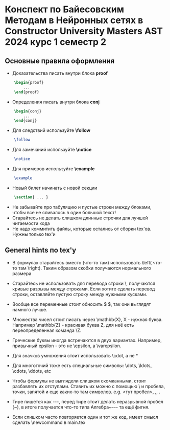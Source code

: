 # Конспект по Байесовским Методам в Нейронных сетях в Constructor University Masters AST 2024 курс 1 семестр 2
## Основные правила оформления 
* Доказательства писать внутри блока **proof**
```tex
    \begin{proof}
        ...
    \end{proof}
```
* Определения писать внутри блока **conj**
```tex
    \begin{conj} 
        ...
    \end{conj}
```
* Для следствий используйте **\follow**
```tex
    \follow
```
* Для замечаний используйте **\notice**
```tex
    \notice
```
* Для примеров используйте **\example**
```tex
    \example
```
* Новый билет начинать с новой секции 
```tex
    \section{ ... }
```
* Не забывайте про табуляцию и пустые строки между блоками, чтобы все не сливалось в один большой текст!
* Старайтесь не делать слишком длинные строчки для лучшей читаемости кода
* Не надо коммитить файлы, которые остались от сборки tex'ов. Нужны только tex'и
## General hints по tex'у
* В формулах старайтесь вместо (что-то там) использовать \left( что-то там \right). Таким образом скобки получаются нормального размера
* Старайтесь не использовать для перевода строки \\, получаются кривые разрывы между строками. Если хотите сделать перевод строки, оставляйте пустую строку между нужными кусками.
* Вообще все переменные стоит обносить $ $, так они выглядят намного лучше.
* Множества чисел стоит писать через \mathbb{X}, X - нужная буква. Например \mathbb{Z} - красивая буква Z, для неё есть переопределенная команда \Z.
* Греческие буквы иногда встречаются в двух вариантах. Например, привычный epsilon - это не \epsilon, а \varepsilon.
* Для значков умножения стоит использовать \cdot, а не *

* Для многоточий тоже есть специальные символы: \dots, \ldots, \cdots, \ddots, etc
* Чтобы формулы не выглядели слишком скомканными, стоит разбавлять их отступами. Ставить их можно с помощью \ и пробела, точки, запятой и еще каких-то там символов. e.g. \<тут пробел>, \,, \.

* Тире пишется как ---, перед тире стоит делать неразрывной пробел (~), в итоге получается что-то типа Алгебра~--- та ещё фигня.
* Если слишком часто повторяется один и тот же код, имеет смысл сделать \newcommand в main.tex